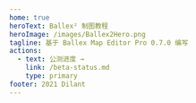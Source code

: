 ```yaml
---
home: true
heroText: Ballex² 制图教程
heroImage: /images/Ballex2Hero.png
tagline: 基于 Ballex Map Editor Pro 0.7.0 编写
actions:
  - text: 公测进度 →
    link: /beta-status.md
    type: primary
footer: 2021 Dilant
---
```

